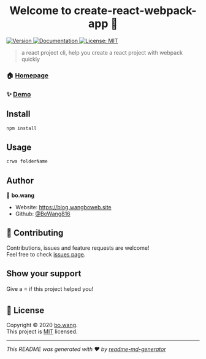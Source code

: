 <h1 align="center">Welcome to create-react-webpack-app 👋</h1>
<p>
  <a href="https://www.npmjs.com/package/create-react-webpack-app" target="_blank">
    <img alt="Version" src="https://img.shields.io/npm/v/create-react-webpack-app.svg">
  </a>
  <a href="https://github.com/webbx/create-react-webpack-app" target="_blank">
    <img alt="Documentation" src="https://img.shields.io/badge/documentation-yes-brightgreen.svg" />
  </a>
  <a href="https://github.com/webbx/create-react-webpack-app/MIT" target="_blank">
    <img alt="License: MIT" src="https://img.shields.io/badge/License-MIT-yellow.svg" />
  </a>
</p>

> a react project cli, help you create a react project with webpack quickly

### 🏠 [Homepage](https://github.com/webbx/create-react-webpack-app)

### ✨ [Demo](https://github.com/webbx/create-react-webpack-app)

## Install

```sh
npm install
```

## Usage

```sh
crwa folderName
```

## Author

👤 **bo.wang**

* Website: https://blog.wangboweb.site
* Github: [@BoWang816](https://github.com/BoWang816)

## 🤝 Contributing

Contributions, issues and feature requests are welcome!<br />Feel free to check [issues page](https://github.com/webbx/create-react-webpack-app/issues). 

## Show your support

Give a ⭐️ if this project helped you!

## 📝 License

Copyright © 2020 [bo.wang](https://github.com/BoWang816).<br />
This project is [MIT](https://github.com/webbx/create-react-webpack-app/blob/master/LICENSE) licensed.

***
_This README was generated with ❤️ by [readme-md-generator](https://github.com/kefranabg/readme-md-generator)_
